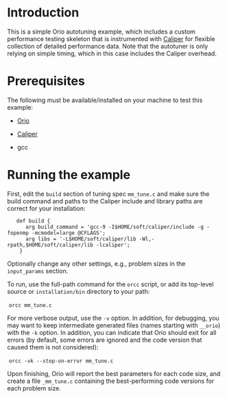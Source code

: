 # Introduction

This is a simple Orio autotuning example, which includes a custom performance testing skeleton that is instrumented with [Caliper](https://github.com/LLNL/Caliper) for flexible collection of detailed performance data. Note that the autotuner is only relying on simple timing, which in this case includes the Caliper overhead. 

# Prerequisites

The following must be available/installed on your machine to test this example:

* [Orio](https://github.com/brnorris03/Orio)

* [Caliper](https://github.com/LLNL/Caliper)
* gcc

# Running the example

First, edit the `build` section of tuning spec `mm_tune.c` and make sure the build command and paths to the Caliper include and library paths are correct for your installation:

```
   def build {
      arg build_command = 'gcc-9 -I$HOME/soft/caliper/include -g -fopenmp -mcmodel=large @CFLAGS';
      arg libs = '-L$HOME/soft/caliper/lib -Wl,-rpath,$HOME/soft/caliper/lib -lcaliper';
    } 
```

Optionally change any other settings, e.g., problem sizes in the `input_params` section. 

To run, use the full-path command for the `orcc` script, or add its top-level source or `installation/bin` directory to your path:

​	```orcc mm_tune.c```

For more verbose output, use the `-v` option. In addition, for debugging, you may want to keep intermediate generated files (names starting with `__orio`) with the `-k` option. In addition, you can indicate that Orio should exit for all errors (by default, some errors are ignored and the code version that caused them is not considered):

​	```orcc -vk --stop-on-error mm_tune.c```

Upon finishing, Orio will report the best parameters for each code size, and create a file `_mm_tune.c` containing the best-performing code versions for each problem size.

